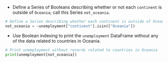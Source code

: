 - Define a Series of Booleans describing whether or not each `continent` is outside of `Oceania`; call this Series `not_oceania`.
```Python
# Define a Series describing whether each continent is outside of Oceania
not_oceania = ~unemployment["continent"].isin(["Oceania"])
```
- Use Boolean indexing to print the `unemployment` DataFrame without any of the data related to countries in Oceania.
```Python
# Print unemployment without records related to countries in Oceania
print(unemployment[not_oceania])
```
